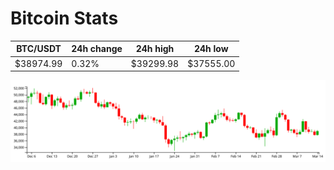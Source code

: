 # Bitcoin Stats

BTC/USDT|24h change|24h high|24h low|
|---|---|---|---|
|$38974.99|0.32%|$39299.98|$37555.00|

<img src="./chart.svg">

